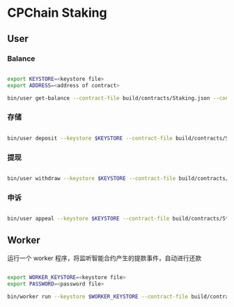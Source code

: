 # CPChain Staking

## User

### Balance

```bash

export KEYSTORE=<keystore file>
export ADDRESS=<address of contract>

bin/user get-balance --contract-file build/contracts/Staking.json --contract-addr $ADDRESS 1455d180e3ade94ebd9cc324d22a9065d1f5f575

```

### 存储

```bash

bin/user deposit --keystore $KEYSTORE --contract-file build/contracts/Staking.json --contract-addr $ADDRESS 5

```

### 提现

```bash

bin/user withdraw --keystore $KEYSTORE --contract-file build/contracts/Staking.json --contract-addr $ADDRESS 1

```

### 申诉

```bash

bin/user appeal --keystore $KEYSTORE --contract-file build/contracts/Staking.json --contract-addr $ADDRESS

```

## Worker

运行一个 worker 程序，将监听智能合约产生的提款事件，自动进行还款

```bash

export WORKER_KEYSTORE=<keystore file>
export PASSWORD=<password file>

bin/worker run --keystore $WORKER_KEYSTORE --contract-file build/contracts/Staking.json --contract-addr $ADDRESS --password $PASSWORD

```
